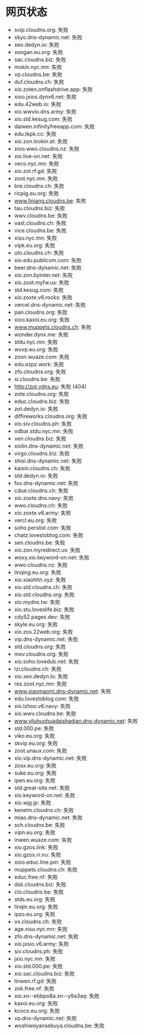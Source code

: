 # 网页状态
- svip.cloudns.org: 失败
- skyo.dns-dynamic.net: 失败
- xeo.dedyn.io: 失败
- xongan.eu.org: 失败
- sac.cloudns.biz: 失败
- mokin.nyc.mn: 失败
- vp.cloudns.be: 失败
- duf.cloudns.ch: 失败
- xio.zoten.onflashdrive.app: 失败
- xioo.jxios.dynv6.net: 失败
- edu.42web.io: 失败
- xio.wwvio.dns.army: 失败
- xio.std.kesug.com: 失败
- daiwen.infinityfreeapp.com: 失败
- edu.tkpk.cc: 失败
- xio.zon.lookin.at: 失败
- xioo.wwo.cloudns.nz: 失败
- xio.live-on.net: 失败
- veco.nyc.mn: 失败
- xio.zot.rf.gd: 失败
- zoot.nyc.mn: 失败
- bre.cloudns.ch: 失败
- ricpig.eu.org: 失败
- www.liniang.cloudns.be: 失败
- tau.cloudns.biz: 失败
- wwv.cloudns.be: 失败
- vast.cloudns.ch: 失败
- vice.cloudns.be: 失败
- xisu.nyc.mn: 失败
- vipk.eu.org: 失败
- uto.cloudns.ch: 失败
- xio.edu.publicvm.com: 失败
- beer.dns-dynamic.net: 失败
- xio.zon.byinter.net: 失败
- xio.zoot.myfw.us: 失败
- std.kesug.com: 失败
- xio.zoxte.v6.rocks: 失败
- vercel.dns-dynamic.net: 失败
- pan.cloudns.org: 失败
- xioo.kaxoi.eu.org: 失败
- www.muppets.cloudns.ch: 失败
- wonder.dynx.me: 失败
- stdu.nyc.mn: 失败
- wvvp.eu.org: 失败
- zoon.wuaze.com: 失败
- edu.ezpz.work: 失败
- zfo.cloudns.org: 失败
- si.cloudns.be: 失败
- http://zot.ydns.eu: 失败 (404)
- zote.cloudns.org: 失败
- educ.cloudns.biz: 失败
- zot.dedyn.io: 失败
- diffireworks.cloudns.org: 失败
- xio.siv.cloudns.ph: 失败
- odbar.stdu.nyc.mn: 失败
- ven.cloudns.biz: 失败
- xiolin.dns-dynamic.net: 失败
- virgo.cloudns.biz: 失败
- shisi.dns-dynamic.net: 失败
- kaixin.cloudns.ch: 失败
- std.dedyn.io: 失败
- fox.dns-dynamic.net: 失败
- cdue.cloudns.ch: 失败
- xio.zoxte.dns.navy: 失败
- wwo.cloudns.ch: 失败
- xio.zoxte.v6.army: 失败
- vercl.eu.org: 失败
- soho.perslist.com: 失败
- chatz.lovestoblog.com: 失败
- sen.cloudns.be: 失败
- xio.zon.myredirect.us: 失败
- woxy.xio.keyword-on.net: 失败
- wwo.cloudns.nz: 失败
- linqing.eu.org: 失败
- xio.xiaohhh.xyz: 失败
- xio.std.cloudns.ch: 失败
- xio.std.cloudns.org: 失败
- xio.mydns.tw: 失败
- xio.stu.loveslife.biz: 失败
- cdy52.pages.dev: 失败
- skyle.eu.org: 失败
- xio.zos.22web.org: 失败
- vip.dns-dynamic.net: 失败
- std.cloudns.org: 失败
- mov.cloudns.org: 失败
- xio.soho.lovedub.net: 失败
- lzi.cloudns.ch: 失败
- xio.xeo.dedyn.io: 失败
- res.zoot.nyc.mn: 失败
- www.xiaomaomi.dns-dynamic.net: 失败
- edu.lovestoblog.com: 失败
- xio.lzhoo.v6.navy: 失败
- xio.wwv.cloudns.be: 失败
- www.yiluhuohuadaishadian.dns-dynamic.net: 失败
- std.000.pe: 失败
- viko.eu.org: 失败
- skvip.eu.org: 失败
- zoot.unaux.com: 失败
- xio.vip.dns-dynamic.net: 失败
- zosx.eu.org: 失败
- suke.eu.org: 失败
- ipen.eu.org: 失败
- std.great-site.net: 失败
- xio.keyword-on.net: 失败
- xio.wjg.jp: 失败
- kenelm.cloudns.ch: 失败
- miao.dns-dynamic.net: 失败
- sch.cloudns.be: 失败
- vipn.eu.org: 失败
- inwen.wuaze.com: 失败
- xio.gzos.link: 失败
- xio.gzos.rr.nu: 失败
- xioo.educ.line.pm: 失败
- muppets.cloudns.ch: 失败
- educ.free.nf: 失败
- dsk.cloudns.biz: 失败
- clo.cloudns.be: 失败
- stds.eu.org: 失败
- linqin.eu.org: 失败
- ipzo.eu.org: 失败
- vx.cloudns.ch: 失败
- age.xisu.nyc.mn: 失败
- zfo.dns-dynamic.net: 失败
- xio.jxsio.v6.army: 失败
- siv.cloudns.ph: 失败
- jxio.nyc.mn: 失败
- xio.std.000.pe: 失败
- xio.sac.cloudns.biz: 失败
- linwen.rf.gd: 失败
- zok.free.nf: 失败
- xio.xn--ebbpo8a.xn--y9a3aq: 失败
- kaxoi.eu.org: 失败
- kcoco.eu.org: 失败
- vp.dns-dynamic.net: 失败
- woshiwoyansebuya.cloudns.be: 失败
